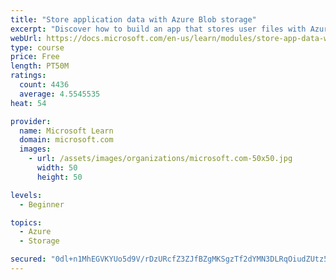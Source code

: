 ```yaml
---
title: "Store application data with Azure Blob storage"
excerpt: "Discover how to build an app that stores user files with Azure Blob storage, use Blob storage in a web app, and use the Azure Storage SDK for .NET Core."
webUrl: https://docs.microsoft.com/en-us/learn/modules/store-app-data-with-azure-blob-storage/
type: course
price: Free
length: PT50M
ratings:
  count: 4436
  average: 4.5545535
heat: 54

provider:
  name: Microsoft Learn
  domain: microsoft.com
  images:
    - url: /assets/images/organizations/microsoft.com-50x50.jpg
      width: 50
      height: 50

levels:
  - Beginner

topics:
  - Azure
  - Storage

secured: "0dl+n1MhEGVKYUo5d9V/rDzURcfZ3ZJfBZgMKSgzTf2dYMN3DLRqOiudZUtz53Dl+6A+AlM6U+2eDRcrnMWNbEGIK0qCeTRcNTgn/B2sz4uVdASNrRPCGB+BFCJfL36KvAAv/a7J8alY7jg8DjpVzAK+esX9+P2et3EHqzFEPoJvrHW8OhADLT6+JvFABCwp+89MBY3gK4WmEgjefqrpolcaOynUNSS5FxKBSD+3n1EINK2ffLd4C6zOMenF+JTn9gOiKYZibMc4qNeos04CQOIXNE3hOSAUq0HY79qwxBBKUG9ksVTDC2HO7nKkLCND2abBKSHciqqv7DJZc25eRWuVd7CVcE3vXnY7yW9Liu69VkpBBhihBKE9fDg4uR502+r6ZENYZQHV9wxU5IM/Z8TqPzyAMsfOlIY0elxIZ00=;u+22QsPPU5Pf6rf/G6zajQ=="
---
```


